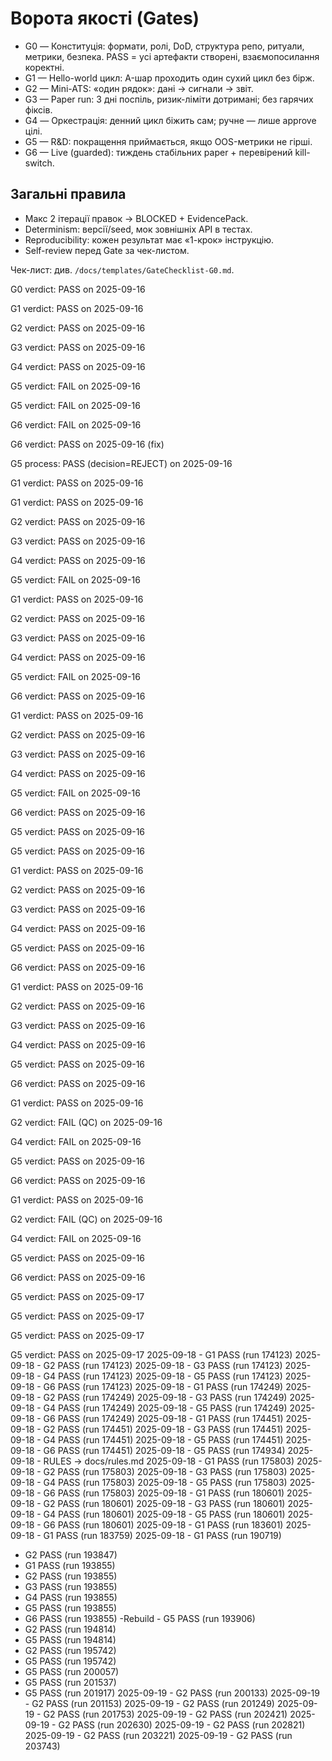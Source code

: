 # Ворота якості (Gates)
- G0 — Конституція: формати, ролі, DoD, структура репо, ритуали, метрики, безпека. PASS = усі артефакти створені, взаємопосилання коректні.
- G1 — Hello-world цикл: A-шар проходить один сухий цикл без бірж.
- G2 — Mini-ATS: «один рядок»: дані → сигнали → звіт.
- G3 — Paper run: 3 дні поспіль, ризик-ліміти дотримані; без гарячих фіксів.
- G4 — Оркестрація: денний цикл біжить сам; ручне — лише approve цілі.
- G5 — R&D: покращення приймається, якщо OOS-метрики не гірші.
- G6 — Live (guarded): тиждень стабільних paper + перевірений kill-switch.

## Загальні правила
- Макс 2 ітерації правок → BLOCKED + EvidencePack.
- Determinism: версії/seed, мок зовнішніх API в тестах.
- Reproducibility: кожен результат має «1-крок» інструкцію.
- Self-review перед Gate за чек-листом.

Чек-лист: див. `/docs/templates/GateChecklist-G0.md`.

G0 verdict: PASS on 2025-09-16

G1 verdict: PASS on 2025-09-16

G2 verdict: PASS on 2025-09-16

G3 verdict: PASS on 2025-09-16

G4 verdict: PASS on 2025-09-16

G5 verdict: FAIL on 2025-09-16

G5 verdict: FAIL on 2025-09-16

G6 verdict: FAIL on 2025-09-16

G6 verdict: PASS on 2025-09-16 (fix)

G5 process: PASS (decision=REJECT) on 2025-09-16

G1 verdict: PASS on 2025-09-16

G1 verdict: PASS on 2025-09-16

G2 verdict: PASS on 2025-09-16

G3 verdict: PASS on 2025-09-16

G4 verdict: PASS on 2025-09-16

G5 verdict: FAIL on 2025-09-16

G1 verdict: PASS on 2025-09-16

G2 verdict: PASS on 2025-09-16

G3 verdict: PASS on 2025-09-16

G4 verdict: PASS on 2025-09-16

G5 verdict: FAIL on 2025-09-16

G6 verdict: PASS on 2025-09-16

G1 verdict: PASS on 2025-09-16

G2 verdict: PASS on 2025-09-16

G3 verdict: PASS on 2025-09-16

G4 verdict: PASS on 2025-09-16

G5 verdict: FAIL on 2025-09-16

G6 verdict: PASS on 2025-09-16

G5 verdict: PASS on 2025-09-16

G5 verdict: PASS on 2025-09-16

G1 verdict: PASS on 2025-09-16

G2 verdict: PASS on 2025-09-16

G3 verdict: PASS on 2025-09-16

G4 verdict: PASS on 2025-09-16

G5 verdict: PASS on 2025-09-16

G6 verdict: PASS on 2025-09-16

G1 verdict: PASS on 2025-09-16

G2 verdict: PASS on 2025-09-16

G3 verdict: PASS on 2025-09-16

G4 verdict: PASS on 2025-09-16

G5 verdict: PASS on 2025-09-16

G6 verdict: PASS on 2025-09-16

G1 verdict: PASS on 2025-09-16

G2 verdict: FAIL (QC) on 2025-09-16

G4 verdict: FAIL on 2025-09-16

G5 verdict: PASS on 2025-09-16

G6 verdict: PASS on 2025-09-16

G1 verdict: PASS on 2025-09-16

G2 verdict: FAIL (QC) on 2025-09-16

G4 verdict: FAIL on 2025-09-16

G5 verdict: PASS on 2025-09-16

G6 verdict: PASS on 2025-09-16

G5 verdict: PASS on 2025-09-17

G5 verdict: PASS on 2025-09-17

G5 verdict: PASS on 2025-09-17

G5 verdict: PASS on 2025-09-17
2025-09-18  -  G1  PASS  (run 174123)
2025-09-18  -  G2  PASS  (run 174123)
2025-09-18  -  G3  PASS  (run 174123)
2025-09-18  -  G4  PASS  (run 174123)
2025-09-18  -  G5  PASS  (run 174123)
2025-09-18  -  G6  PASS  (run 174123)
2025-09-18  -  G1  PASS  (run 174249)
2025-09-18  -  G2  PASS  (run 174249)
2025-09-18  -  G3  PASS  (run 174249)
2025-09-18  -  G4  PASS  (run 174249)
2025-09-18  -  G5  PASS  (run 174249)
2025-09-18  -  G6  PASS  (run 174249)
2025-09-18  -  G1  PASS  (run 174451)
2025-09-18  -  G2  PASS  (run 174451)
2025-09-18  -  G3  PASS  (run 174451)
2025-09-18  -  G4  PASS  (run 174451)
2025-09-18  -  G5  PASS  (run 174451)
2025-09-18  -  G6  PASS  (run 174451)
2025-09-18  -  G5  PASS  (run 174934)
2025-09-18  -  RULES  -> docs/rules.md
2025-09-18  -  G1  PASS  (run 175803)
2025-09-18  -  G2  PASS  (run 175803)
2025-09-18  -  G3  PASS  (run 175803)
2025-09-18  -  G4  PASS  (run 175803)
2025-09-18  -  G5  PASS  (run 175803)
2025-09-18  -  G6  PASS  (run 175803)
2025-09-18  -  G1  PASS  (run 180601)
2025-09-18  -  G2  PASS  (run 180601)
2025-09-18  -  G3  PASS  (run 180601)
2025-09-18  -  G4  PASS  (run 180601)
2025-09-18  -  G5  PASS  (run 180601)
2025-09-18  -  G6  PASS  (run 180601)
2025-09-18  -  G1  PASS  (run 183601)
2025-09-18  -  G1  PASS  (run 183759)
2025-09-18  -  G1  PASS  (run 190719)
  -  G2  PASS  (run 193847)
  -  G1  PASS  (run 193855)
  -  G2  PASS  (run 193855)
  -  G3  PASS  (run 193855)
  -  G4  PASS  (run 193855)
  -  G5  PASS  (run 193855)
  -  G6  PASS  (run 193855)
-Rebuild  -  G5  PASS  (run 193906)
  -  G2  PASS  (run 194814)
  -  G5  PASS  (run 194814)
  -  G2  PASS  (run 195742)
  -  G5  PASS  (run 195742)
  -  G5  PASS  (run 200057)
  -  G5  PASS  (run 201537)
  -  G5  PASS  (run 201917)
2025-09-19  -  G2  PASS  (run 200133)
2025-09-19  -  G2  PASS  (run 201153)
2025-09-19  -  G2  PASS  (run 201249)
2025-09-19  -  G2  PASS  (run 201753)
2025-09-19  -  G2  PASS  (run 202421)
2025-09-19  -  G2  PASS  (run 202630)
2025-09-19  -  G2  PASS  (run 202821)
2025-09-19  -  G2  PASS  (run 203221)
2025-09-19  -  G2  PASS  (run 203743)
